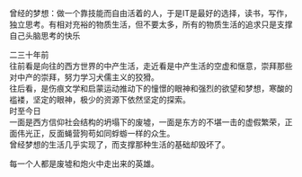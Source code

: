 曾经的梦想：做一个靠技能而自由活着的人，于是IT是最好的选择，读书，写作，独立思考。有相对充裕的物质生活，但不要太多，所有的物质生活的追求只是支撑自己头脑思考的快乐  

二三十年前  
往前看是向往的西方世界的中产生活，走近看是中产生活的空虚和惬意，崇拜那些对中产的崇拜，努力学习犬儒主义的狡猾。  
往后看，是伤痕文学和启蒙运动推动下的憧憬的眼神和强烈的欲望和梦想，寒酸的褴褛，坚定的眼神，极少的资源下依然坚定的探索。  
时至今日  
一面是西方信仰社会结构的坍塌下的废墟，一面是东方的不堪一击的虚假繁荣，正面伟光正，反面蝇营狗苟如同蜉蝣一样的众生。  
曾经梦想的生活几乎实现了，而支撑那种生活的基础却毁坏了。  

每一个人都是废墟和炮火中走出来的英雄。